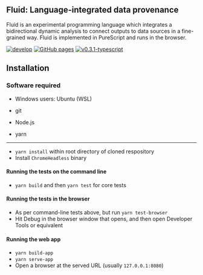 ## Fluid: Language-integrated data provenance

Fluid is an experimental programming language which integrates a bidirectional dynamic analysis to connect outputs to data sources in a fine-grained way. Fluid is implemented in PureScript and runs in the browser.

[![develop](https://github.com/explorable-viz/fluid/actions/workflows/develop.yml/badge.svg)](https://github.com/explorable-viz/fluid/actions/workflows/develop.yml)
[![GitHub pages](https://github.com/explorable-viz/fluid/actions/workflows/pages/pages-build-deployment/badge.svg)](https://github.com/explorable-viz/fluid/actions/workflows/pages/pages-build-deployment)
[![v0.3.1-typescript](https://github.com/explorable-viz/fluid/actions/workflows/v0.3.1-typescript.yml/badge.svg)](https://github.com/explorable-viz/fluid/actions/workflows/v0.3.1-typescript.yml)

## Installation
### Software required
- Windows users: Ubuntu (WSL)

- git
- Node.js
- yarn

---
- `yarn install` within root directory of cloned respository
- Install `ChromeHeadless` binary

#### Running the tests on the command line

- `yarn build` and then `yarn test` for core tests

#### Running the tests in the browser

- As per command-line tests above, but run `yarn test-browser`
- Hit Debug in the browser window that opens, and then open Developer Tools or equivalent

#### Running the web app
- `yarn build-app`
- `yarn serve-app`
- Open a browser at the served URL (usually `127.0.0.1:8080`)